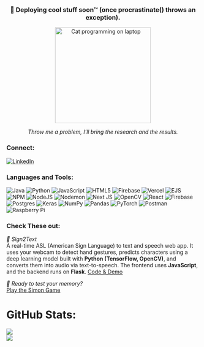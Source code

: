 <h3 align="center">🚀 Deploying cool stuff soon™ (once procrastinate() throws an exception).</h3>

<p align="center">
  <img src="https://media.giphy.com/media/JIX9t2j0ZTN9S/giphy.gif" width="250" alt="Cat programming on laptop" />
</p>
<p align="center"><i>Throw me a problem, I’ll bring the research and the results.</i></p>


### Connect:
[![LinkedIn](https://img.shields.io/badge/LinkedIn-%230077B5.svg?logo=linkedin&logoColor=white)](https://linkedin.com/in/tejashyamehta) 

### Languages and Tools:
![Java](https://img.shields.io/badge/java-%23ED8B00.svg?style=plastic&logo=openjdk&logoColor=white) ![Python](https://img.shields.io/badge/python-3670A0?style=plastic&logo=python&logoColor=ffdd54) ![JavaScript](https://img.shields.io/badge/javascript-%23323330.svg?style=plastic&logo=javascript&logoColor=%23F7DF1E) ![HTML5](https://img.shields.io/badge/html5-%23E34F26.svg?style=plastic&logo=html5&logoColor=white) ![Firebase](https://img.shields.io/badge/firebase-%23039BE5.svg?style=plastic&logo=firebase) ![Vercel](https://img.shields.io/badge/vercel-%23000000.svg?style=plastic&logo=vercel&logoColor=white) ![EJS](https://img.shields.io/badge/ejs-%23B4CA65.svg?style=plastic&logo=ejs&logoColor=black) ![NPM](https://img.shields.io/badge/NPM-%23CB3837.svg?style=plastic&logo=npm&logoColor=white) ![NodeJS](https://img.shields.io/badge/node.js-6DA55F?style=plastic&logo=node.js&logoColor=white) ![Nodemon](https://img.shields.io/badge/NODEMON-%23323330.svg?style=plastic&logo=nodemon&logoColor=%BBDEAD) ![Next JS](https://img.shields.io/badge/Next-black?style=plastic&logo=next.js&logoColor=white) ![OpenCV](https://img.shields.io/badge/opencv-%23white.svg?style=plastic&logo=opencv&logoColor=white) ![React](https://img.shields.io/badge/react-%2320232a.svg?style=plastic&logo=react&logoColor=%2361DAFB) ![Firebase](https://img.shields.io/badge/firebase-a08021?style=plastic&logo=firebase&logoColor=ffcd34) ![Postgres](https://img.shields.io/badge/postgres-%23316192.svg?style=plastic&logo=postgresql&logoColor=white) ![Keras](https://img.shields.io/badge/Keras-%23D00000.svg?style=plastic&logo=Keras&logoColor=white) ![NumPy](https://img.shields.io/badge/numpy-%23013243.svg?style=plastic&logo=numpy&logoColor=white) ![Pandas](https://img.shields.io/badge/pandas-%23150458.svg?style=plastic&logo=pandas&logoColor=white) ![PyTorch](https://img.shields.io/badge/PyTorch-%23EE4C2C.svg?style=plastic&logo=PyTorch&logoColor=white) ![Postman](https://img.shields.io/badge/Postman-FF6C37?style=plastic&logo=postman&logoColor=white) ![Raspberry Pi](https://img.shields.io/badge/-Raspberry_Pi-C51A4A?style=plastic&logo=Raspberry-Pi)

### Check These out:
*📌 Sign2Text* <br>
A real-time ASL (American Sign Language) to text and speech web app. It uses your webcam to detect hand gestures, predicts characters using a deep learning model built with **Python (TensorFlow, OpenCV)**, and converts them into audio via text-to-speech. The frontend uses **JavaScript**, and the backend runs on **Flask**.
[Code & Demo](https://github.com/tejashyamehta/Digital-Inclusion-for-Sign-Language)

*🧠 Ready to test your memory?* <br>
[Play the Simon Game](https://tejashyamehta.github.io/Simon-Game/)

# GitHub Stats:

<!--![](https://github-readme-stats.vercel.app/api?username=tejashyamehta&theme=dark&hide_border=true&include_all_commits=true&count_private=false)<br/>//-->
![](https://nirzak-streak-stats.vercel.app/?user=tejashyamehta&theme=dark&hide_border=true)<br/>
![](https://github-readme-stats.vercel.app/api/top-langs/?username=tejashyamehta&theme=dark&hide_border=true&include_all_commits=true&count_private=false&layout=compact)



